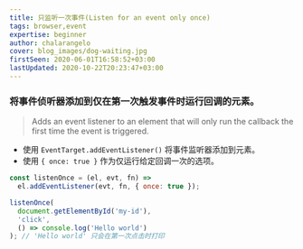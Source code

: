 ```yaml
---
title: 只监听一次事件(Listen for an event only once)
tags: browser,event
expertise: beginner
author: chalarangelo
cover: blog_images/dog-waiting.jpg
firstSeen: 2020-06-01T16:58:52+03:00
lastUpdated: 2020-10-22T20:23:47+03:00
---
```


### 将事件侦听器添加到仅在第一次触发事件时运行回调的元素。
> Adds an event listener to an element that will only run the callback the first time the event is triggered.

- 使用 `EventTarget.addEventListener()` 将事件监听器添加到元素。
- 使用 `{ once: true }` 作为仅运行给定回调一次的选项。

```js
const listenOnce = (el, evt, fn) =>
  el.addEventListener(evt, fn, { once: true });
```

```js
listenOnce(
  document.getElementById('my-id'),
  'click',
  () => console.log('Hello world')
); // 'Hello world' 只会在第一次点击时打印
```
